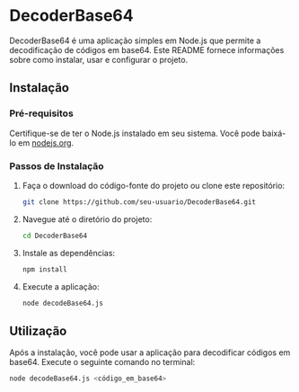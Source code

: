 # DecoderBase64

DecoderBase64 é uma aplicação simples em Node.js que permite a decodificação de códigos em base64. Este README fornece informações sobre como instalar, usar e configurar o projeto.

## Instalação

### Pré-requisitos

Certifique-se de ter o Node.js instalado em seu sistema. Você pode baixá-lo em [nodejs.org](https://nodejs.org/).

### Passos de Instalação

1. Faça o download do código-fonte do projeto ou clone este repositório:

    ```bash
    git clone https://github.com/seu-usuario/DecoderBase64.git
    ```

2. Navegue até o diretório do projeto:

    ```bash
    cd DecoderBase64
    ```

3. Instale as dependências:

    ```bash
    npm install
    ```

4. Execute a aplicação:

    ```bash
    node decodeBase64.js
    ```

## Utilização

Após a instalação, você pode usar a aplicação para decodificar códigos em base64. Execute o seguinte comando no terminal:

```bash
node decodeBase64.js <código_em_base64>
